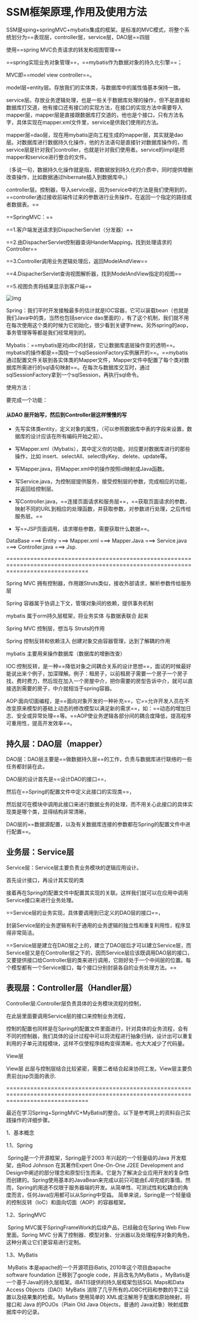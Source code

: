 # SSM框架原理,作用及使用方法



SSM是sping+springMVC+mybatis集成的框架。是标准的MVC模式，将整个系统划分为==表现层，controller层，service层，DAO层==四层

使用==spring MVC负责请求的转发和视图管理==

==spring实现业务对象管理==，==mybatis作为数据对象的持久化引擎==；

MVC即==model view controller==。

model层=entity层。存放我们的实体类，与数据库中的属性值基本保持一致。

service层。存放业务逻辑处理，也是一些关于数据库处理的操作，但不是直接和数据库打交道，他有接口还有接口的实现方法，在接口的实现方法中需要导入mapper层，mapper层是直接跟数据库打交道的，他也是个接口，只有方法名字，具体实现在mapper.xml文件里，service是供我们使用的方法。

mapper层=dao层，现在用mybatis逆向工程生成的mapper层，其实就是dao层。对数据库进行数据持久化操作，他的方法语句是直接针对数据库操作的，而service层是针对我们controller，也就是针对我们使用者。service的impl是把mapper和service进行整合的文件。

（多说一句，数据持久化操作就是指，把数据放到持久化的介质中，同时提供增删改查操作，比如数据通过hibernate插入到数据库中。）

controller层。控制器，导入service层，因为service中的方法是我们使用到的，==controller通过接收前端传过来的参数进行业务操作，在返回一个指定的路径或者数据表。==



==SpringMVC：==

==1.客户端发送请求到DispacherServlet（分发器）==

==2.由DispacherServlet控制器查询HanderMapping，找到处理请求的Controller==

==3.Controller调用业务逻辑处理后，返回ModelAndView==

==4.DispacherServlet查询视图解析器，找到ModelAndView指定的视图==

==5.视图负责将结果显示到客户端==

![img](https://upload-images.jianshu.io/upload_images/16045088-8a655995c36f7f0f.png?imageMogr2/auto-orient/strip|imageView2/2/w/1200/format/webp)

Spring：我们平时开发接触最多的估计就是IOC容器，它可以装载bean（也就是我们Java中的类，当然也包括service dao里面的），有了这个机制，我们就不用在每次使用这个类的时候为它初始化，很少看到关键字new。另外spring的aop，事务管理等等都是我们经常用到的。

Mybatis：==mybatis是对jdbc的封装，它让数据库底层操作变的透明==。mybatis的操作都是==围绕一个sqlSessionFactory实例展开的==。==mybatis通过配置文件关联到各实体类的Mapper文件，Mapper文件中配置了每个类对数据库所需进行的sql语句映射==。在每次与数据库交互时，通过sqlSessionFactory拿到一个sqlSession，再执行sql命令。

使用方法：

要完成一个功能：





#### 从DAO 层开始写，然后到Controller层这样慢慢的写

- 先写实体类entity，定义对象的属性，（可以参照数据库中表的字段来设置，数据库的设计应该在所有编码开始之前）。

- 写Mapper.xml（Mybatis），其中定义你的功能，对应要对数据库进行的那些操作，比如 insert、selectAll、selectByKey、delete、update等。

- 写Mapper.java，将Mapper.xml中的操作按照id映射成Java函数。

- 写Service.java，为控制层提供服务，接受控制层的参数，完成相应的功能，并返回给控制层。

- 写Controller.java，==连接页面请求和服务层==，==获取页面请求的参数，映射不同的URL到相应的处理函数，并获取参数，对参数进行处理，之后传给服务层。==

- 写==JSP页面调用，请求哪些参数，需要获取什么数据==。

DataBase ===> Entity ===> Mapper.xml ===> Mapper.Java ===> Service.java ===> Controller.java ===> Jsp. 

====================================================================================================================================

Spring MVC 拥有控制器，作用跟Struts类似，接收外部请求，解析参数传给服务层

Spring 容器属于协调上下文，管理对象间的依赖，提供事务机制

mybatis 属于orm持久层框架，将业务实体 与数据表联合 起来

Spring MVC 控制层，想当与 Struts的作用

Spring 控制反转和依赖注入 创建对象交由容器管理，达到了解耦的作用

mybatis 主要用来操作数据库（数据库的增删改查）

IOC:控制反转，是一种==降低对象之间耦合关系的设计思想==，面试的时候最好能说出来个例子，加深理解。例子：租房子，以前租房子需要一个房子一个房子找，费时费力，然后现在加入一个房屋中介，把你需要的房型告诉中介，就可以直接选到需要的房子，中介就相当于spring容器。

AOP:面向切面编程，是==面向对象开发的一种补充==，它==允许开发人员在不改变原来模型的基础上动态的修改模型以满足新的需求==，如：==动态的增加日志、安全或异常处理==等。==AOP使业务逻辑各部分间的耦合度降低，提高程序可重用性，提高开发效率==。



## 持久层：DAO层（mapper）

DAO层：DAO层主要是==做数据持久层==的工作，负责与数据库进行联络的一些任务都封装在此，

DAO层的设计首先是==设计DAO的接口==，

然后在==Spring的配置文件中定义此接口的实现类==，

然后就可在模块中调用此接口来进行数据业务的处理，而不用关心此接口的具体实现类是哪个类，显得结构非常清晰，

DAO层的==数据源配置，以及有关数据库连接的参数都在Spring的配置文件中进行配置==。

## 业务层：Service层

Service层：Service层主要负责业务模块的逻辑应用设计。

首先设计接口，再设计其实现的类

接着再在Spring的配置文件中配置其实现的关联。这样我们就可以在应用中调用Service接口来进行业务处理。

==Service层的业务实现，具体要调用到已定义的DAO层的接口==，

封装Service层的业务逻辑有利于通用的业务逻辑的独立性和重复利用性，程序显得非常简洁。

==Service层是建立在DAO层之上的，建立了DAO层后才可以建立Service层，而Service层又是在Controller层之下的，因而Service层应该既调用DAO层的接口，又要提供接口给Controller层的类来进行调用，它刚好处于一个中间层的位置。每个模型都有一个Service接口，每个接口分别封装各自的业务处理方法。==

## 表现层：Controller层（Handler层）

Controller层:Controller层负责具体的业务模块流程的控制，

在此层里面要调用Service层的接口来控制业务流程，

控制的配置也同样是在Spring的配置文件里面进行，针对具体的业务流程，会有不同的控制器，我们具体的设计过程中可以将流程进行抽象归纳，设计出可以重复利用的子单元流程模块，这样不仅使程序结构变得清晰，也大大减少了代码量。

View层

View层 此层与控制层结合比较紧密，需要二者结合起来协同工发。View层主要负责前台jsp页面的表示.







====================================================================================================================================

  最近在学习Spring+SpringMVC+MyBatis的整合。以下是参考网上的资料自己实践操作的详细步骤。



1、基本概念



1.1、Spring 

​    Spring是一个开源框架，Spring是于2003 年兴起的一个轻量级的Java 开发框架，由Rod Johnson 在其著作Expert One-On-One J2EE Development and Design中阐述的部分理念和原型衍生而来。它是为了解决企业应用开发的复杂性而创建的。Spring使用基本的JavaBean来完成以前只可能由EJB完成的事情。然而，Spring的用途不仅限于服务器端的开发。从简单性、可测试性和松耦合的角度而言，任何Java应用都可以从Spring中受益。 简单来说，Spring是一个轻量级的控制反转（IoC）和面向切面（AOP）的容器框架。



1.2、SpringMVC   

​    Spring MVC属于SpringFrameWork的后续产品，已经融合在Spring Web Flow里面。Spring MVC 分离了控制器、模型对象、分派器以及处理程序对象的角色，这种分离让它们更容易进行定制。



1.3、MyBatis

​    MyBatis 本是apache的一个开源项目iBatis, 2010年这个项目由apache software foundation 迁移到了google code，并且改名为MyBatis 。MyBatis是一个基于Java的持久层框架。iBATIS提供的持久层框架包括SQL Maps和Data Access Objects（DAO）MyBatis 消除了几乎所有的JDBC代码和参数的手工设置以及结果集的检索。MyBatis 使用简单的 XML或注解用于配置和原始映射，将接口和 Java 的POJOs（Plain Old Java Objects，普通的 Java对象）映射成数据库中的记录。